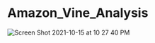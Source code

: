 # Amazon_Vine_Analysis


![Screen Shot 2021-10-15 at 10 27 40 PM](https://user-images.githubusercontent.com/82982952/137570102-15844ba6-6496-4718-8e6e-401dc129475f.png)
